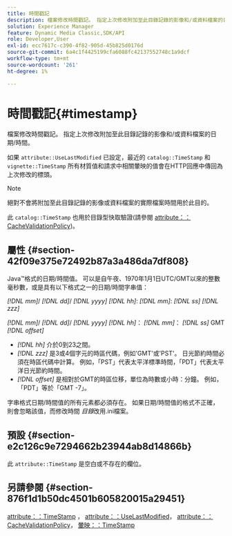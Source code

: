 ```yaml
---
title: 時間戳記
description: 檔案修改時間戳記。 指定上次修改附加至此目錄記錄的影像和/或資料檔案的日期/時間。
solution: Experience Manager
feature: Dynamic Media Classic,SDK/API
role: Developer,User
exl-id: ecc7617c-c390-4f82-905d-45b825d0176d
source-git-commit: 6a4c1f4425199cfa6088fc42137552748c1a9dcf
workflow-type: tm+mt
source-wordcount: '261'
ht-degree: 1%

---
```


# 時間戳記{#timestamp}

檔案修改時間戳記。 指定上次修改附加至此目錄記錄的影像和/或資料檔案的日期/時間。

如果 `attribute::UseLastModified` 已設定，最近的 `catalog::TimeStamp` 和 `vignette::TimeStamp` 所有材質值和請求中相關暈映的值會在HTTP回應中傳回為上次修改的標頭。

>[!NOTE]
>
>絕對不會將附加至此目錄記錄的影像或資料檔案的實際檔案時間用於此目的。

此 `catalog::TimeStamp` 也用於目錄型快取驗證(請參閱 [attribute：：CacheValidationPolicy](/help/aem-is-ir-api/ir-api/material-cat/image-rendering-api-ref/c-ir-material-catalog/c-ir-attributes-reference/r-ir-cachevalidationpolicy.md))。

## 屬性 {#section-42f09e375e72492b87a3a486da7df808}

Java™格式的日期/時間值。 可以是自午夜、1970年1月1日UTC/GMT以來的整數毫秒數，或是具有以下格式之一的日期/時間字串值：

*[!DNL mm]*/ *[!DNL dd]*/ *[!DNL yyyy]* *[!DNL hh]*: *[!DNL mm]*: *[!DNL ss]* *[!DNL zzz]*

*[!DNL mm]*/ *[!DNL dd]*/ *[!DNL yyyy]* *[!DNL hh]*： *[!DNL mm]*： *[!DNL ss]* GMT *[!DNL offset]*

* *[!DNL hh]* 介於0到23之間。
* *[!DNL zzz]* 是3或4個字元的時區代碼，例如&#39;GMT&#39;或&#39;PST&#39;。 日光節約時間必須在時區代碼中計算。 例如，「PST」代表太平洋標準時間，「PDT」代表太平洋日光節約時間。
* *[!DNL offset]* 是相對於GMT的時區位移，單位為時數或小時：分鐘。 例如，「PDT」等於「GMT -7」。

字串格式日期/時間值的所有元素都必須存在。 如果日期/時間值的格式不正確，則會忽略該值，而修改時間 *目錄*&#x200B;改用.ini檔案。

## 預設 {#section-e2c126c9e7294662b23944ab8d14866b}

此 `attribute::TimeStamp` 是空白或不存在的欄位。

## 另請參閱 {#section-876f1d1b50dc4501b605820015a29451}

[attribute：：TimeStamp](../../../../../ir-api/material-cat/image-rendering-api-ref/c-ir-material-catalog/c-ir-attributes-reference/r-ir-timestamp.md#reference-8373ad4ee03d4e4b9a8fc96cf42b3181) ， [attribute：：UseLastModified](../../../../../ir-api/material-cat/image-rendering-api-ref/c-ir-material-catalog/c-ir-attributes-reference/r-ir-uselastmodified.md#reference-d2ab628c9e004fedbd38324866dbca1d)， [attribute：：CacheValidationPolicy](../../../../../ir-api/material-cat/image-rendering-api-ref/c-ir-material-catalog/c-ir-attributes-reference/r-ir-cachevalidationpolicy.md#reference-2d71679733474d8aa116db6ceba87fa4)， [暈映：：TimeStamp](../../../../../ir-api/material-cat/image-rendering-api-ref/c-ir-material-catalog/c-ir-vignette-map-reference/r-ir-timestamp-vignette.md#reference-d57cdd40a6a645d199dbb1d56cc85bc1)
